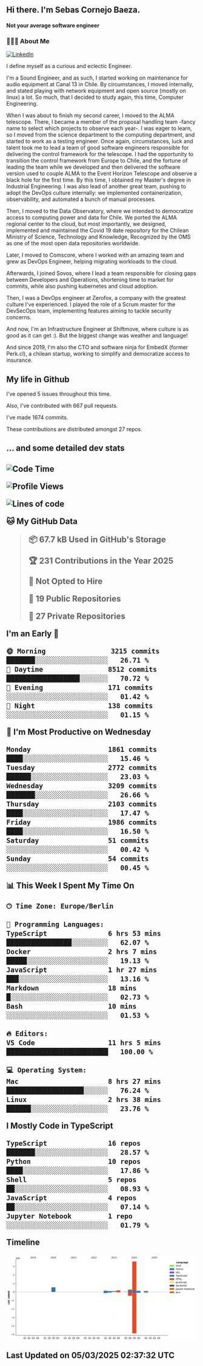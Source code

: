 <h2> Hi there.  I'm Sebas Cornejo Baeza.</h2>
<h4> Not your average software engineer</h4>
<h3> 👨🏻‍💻 About Me </h3>
<a href="http://linkedin.com/in/sebastian-cornejo-baeza/"><img alt="LinkedIn" src="https://img.shields.io/badge/Sebas%20Cornejo%20-informational?style=appveyor&logo=linkedin"></a>


I define myself as a curious and eclectic Engineer.

I'm a Sound Engineer, and as such, I started working on maintenance for audio equipment at Canal 13 in Chile.
By circumstances, I moved internally, and stated playing with network equipment and open source (mostly on linux) 
a lot. So much, that I decided to study again, this time, Computer Engineering.

When I was about to finish my second career, I moved to the ALMA telescope. There, I became a member of the proposal handling team
-fancy name to select which projects to observe each year-. 
I was eager to learn, so I moved from the science department to the computing department, and started to work as 
a testing engineer. Once again, circumstances, luck and talent took me to lead a team of good software engineers 
responsible for delivering the control framework for the telescope. I had the opportunity to transition the control framework from
Europe to Chile, and the fortune of leading the team while we developed and then delivered the software
version used to couple ALMA to the Event Horizon Telescope and observe a black hole for the first time.
By this time, I obtained my Master's degree in Industrial Engineering.
I was also lead of another great team, pushing to adopt the DevOps culture internally: we implemented containerization, observability, and automated a bunch of manual processes.

Then, I moved to the Data Observatory, where we intended to democratize access to computing power
and data for Chile. We ported the ALMA regional center to the cloud, but most importantly, we designed, implemented
and maintained the Covid 19 date repository for the Chilean Ministry of Science, Technology and Knowledge, Recognized by the OMS as one of the most open
data repositories worldwide.

Later, I moved to Comscore, where I worked with an amazing team and grew as DevOps Engineer, helping migrating workloads to the cloud.

Afterwards, I joined Sovos, where I lead a team responsible for closing gaps between Developers and Operations, shortening time to market for commits, while
also pushing kubernetes and cloud adoption.

Then, I was a DevOps engineer at Zerofox, a company with the greatest culture I've experienced. I played the role of a Scrum master for the DevSecOps team,
implementing features aiming to tackle security concerns.

And now, I'm an Infrastructure Engineer at Shiftmove, where culture is as good as it can get :). But the biggest change was weather and language!
 
And since 2019, I'm also the CTO and software ninja for EmbedX (former Perk.cl), a chilean startup, working to simplify and democratize access to insurance.

<h2> My life in Github </h2>

I've opened 5 issues throughout this time.

Also, I've contributed with 667 pull requests.

I've made 1674 commits.

These contributions are distributed amongst 27 repos.

<h2>... and some detailed dev stats<h2>

<!--START_SECTION:waka-->
![Code Time](http://img.shields.io/badge/Code%20Time-1%2C060%20hrs%2020%20mins-blue)

![Profile Views](http://img.shields.io/badge/Profile%20Views-33-blue)

![Lines of code](https://img.shields.io/badge/From%20Hello%20World%20I%27ve%20Written-5.2%20million%20lines%20of%20code-blue)

**🐱 My GitHub Data** 

> 📦 67.7 kB Used in GitHub's Storage 
 > 
> 🏆 231 Contributions in the Year 2025
 > 
> 🚫 Not Opted to Hire
 > 
> 📜 19 Public Repositories 
 > 
> 🔑 27 Private Repositories 
 > 
**I'm an Early 🐤** 

```text
🌞 Morning                3215 commits        ███████░░░░░░░░░░░░░░░░░░   26.71 % 
🌆 Daytime                8512 commits        ██████████████████░░░░░░░   70.72 % 
🌃 Evening                171 commits         ░░░░░░░░░░░░░░░░░░░░░░░░░   01.42 % 
🌙 Night                  138 commits         ░░░░░░░░░░░░░░░░░░░░░░░░░   01.15 % 
```
📅 **I'm Most Productive on Wednesday** 

```text
Monday                   1861 commits        ████░░░░░░░░░░░░░░░░░░░░░   15.46 % 
Tuesday                  2772 commits        ██████░░░░░░░░░░░░░░░░░░░   23.03 % 
Wednesday                3209 commits        ███████░░░░░░░░░░░░░░░░░░   26.66 % 
Thursday                 2103 commits        ████░░░░░░░░░░░░░░░░░░░░░   17.47 % 
Friday                   1986 commits        ████░░░░░░░░░░░░░░░░░░░░░   16.50 % 
Saturday                 51 commits          ░░░░░░░░░░░░░░░░░░░░░░░░░   00.42 % 
Sunday                   54 commits          ░░░░░░░░░░░░░░░░░░░░░░░░░   00.45 % 
```


📊 **This Week I Spent My Time On** 

```text
🕑︎ Time Zone: Europe/Berlin

💬 Programming Languages: 
TypeScript               6 hrs 53 mins       ████████████████░░░░░░░░░   62.07 % 
Docker                   2 hrs 7 mins        █████░░░░░░░░░░░░░░░░░░░░   19.13 % 
JavaScript               1 hr 27 mins        ███░░░░░░░░░░░░░░░░░░░░░░   13.16 % 
Markdown                 18 mins             █░░░░░░░░░░░░░░░░░░░░░░░░   02.73 % 
Bash                     10 mins             ░░░░░░░░░░░░░░░░░░░░░░░░░   01.53 % 

🔥 Editors: 
VS Code                  11 hrs 5 mins       █████████████████████████   100.00 % 

💻 Operating System: 
Mac                      8 hrs 27 mins       ███████████████████░░░░░░   76.24 % 
Linux                    2 hrs 38 mins       ██████░░░░░░░░░░░░░░░░░░░   23.76 % 
```

**I Mostly Code in TypeScript** 

```text
TypeScript               16 repos            ███████░░░░░░░░░░░░░░░░░░   28.57 % 
Python                   10 repos            ████░░░░░░░░░░░░░░░░░░░░░   17.86 % 
Shell                    5 repos             ██░░░░░░░░░░░░░░░░░░░░░░░   08.93 % 
JavaScript               4 repos             ██░░░░░░░░░░░░░░░░░░░░░░░   07.14 % 
Jupyter Notebook         1 repo              ░░░░░░░░░░░░░░░░░░░░░░░░░   01.79 % 
```



**Timeline**

![Lines of Code chart](https://raw.githubusercontent.com/scornejob/scornejob/master/assets/bar_graph.png)


 Last Updated on 05/03/2025 02:37:32 UTC
<!--END_SECTION:waka-->
